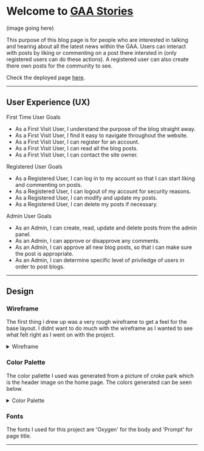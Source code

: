 # Welcome to **[GAA Stories](p4-gaa-stories.herokuapp.com)**

(image going here)

This purpose of this blog page is for people who are interested in talking and hearing about all the latest news within the GAA. Users can interact with posts by liking or commenting on a post there intersted in (only registered users can do these actions). A registered user can also create there own posts for the community to see.

Check the deployed page [here](p4-gaa-stories.herokuapp.com).

***

## User Experience (UX)

First Time User Goals

* As a First Visit User, I understand the purpose of the blog straight away.
* As a First Visit User, I find it easy to navigate throughout the website.
* As a First Visit User, I can register for an account.
* As a First Visit User, I can read all the blog posts.
* As a First Visit User, I can contact the site owner.

Registered User Goals

* As a Registered User, I can log in to my account so that I can start liking and commenting on posts.
* As a Registered User, I can logout of my account for security reasons.
* As a Registered User, I can modify and update my posts.
* As a Registered User, I can delete my posts if necessary.

Admin User Goals

* As an Admin, I can create, read, update and delete posts from the admin panel.
* As an Admin, I can approve or disapprove any comments.
* As an Admin, I can approve all new blog posts, so that i can make sure the post is appropriate.
* As an Admin, I can determine specific level of priviledge of users in order to post blogs.

***

## Design 

### Wireframe
The first thing i drew up was a very rough wireframe to get a feel for the base layout. I didnt want to do much with the wireframe as I wanted to see what felt right as I went on with the project. 

<details>
<summary>Wireframe</summary>

![Wireframe](media/images/Wireframe.png)
</details>

### Color Palette

The color pallette I used was generated from a picture of croke park which is the header image on the home page. The colors generated can be seen below.

<details>
<summary>Color Palette</summary>

![Color palette](media/images/Color%20palette.png)
</details>

### Fonts

The fonts I used for this project are 'Oxygen' for the body and 'Prompt' for page title.

***

